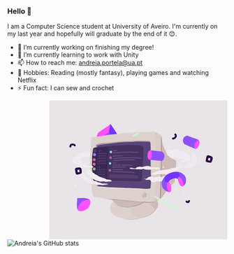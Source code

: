 ### Hello 👋

I am a Computer Science student at University of Aveiro. I'm currently on my last year and hopefully will graduate by the end of it 😊.

- 🔭 I’m currently working on finishing my degree!
- 🌱 I’m currently learning to work with Unity
- 📫 How to reach me: andreia.portela@ua.pt 
- 👯 Hobbies: Reading (mostly fantasy), playing games and watching Netflix 
- ⚡ Fun fact: I can sew and crochet 


<img align="right" alt="GIF" src="https://github.com/AndreiaPp/AndreiaPp/blob/main/code.gif?raw=true" width="408" height="318" />
  
![Andreia's GitHub stats](https://github-readme-stats.vercel.app/api?username=AndreiaPp&show_icons=true&theme=panda&count_private=true)
